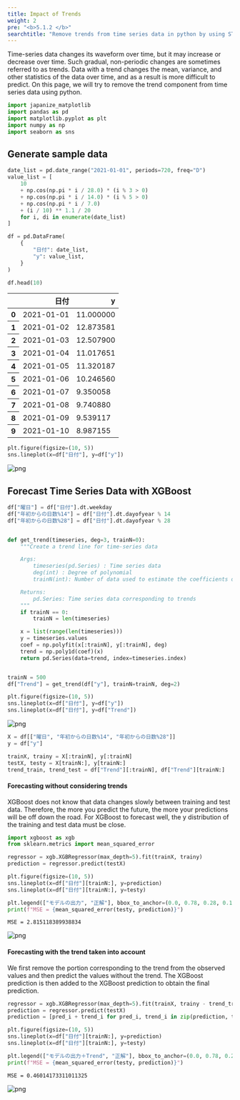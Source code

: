 ```yaml
---
title: Impact of Trends
weight: 2
pre: "<b>5.1.2 </b>"
searchtitle: "Remove trends from time series data in python by using STL decomposition"
---
```



<div class="pagetop-box">
    <p>Time-series data changes its waveform over time, but it may increase or decrease over time. Such gradual, non-periodic changes are sometimes referred to as trends.
    Data with a trend changes the mean, variance, and other statistics of the data over time, and as a result is more difficult to predict.
    On this page, we will try to remove the trend component from time series data using python.</p>
</div>


```python
import japanize_matplotlib
import pandas as pd
import matplotlib.pyplot as plt
import numpy as np
import seaborn as sns
```

## Generate sample data

```python
date_list = pd.date_range("2021-01-01", periods=720, freq="D")
value_list = [
    10
    + np.cos(np.pi * i / 28.0) * (i % 3 > 0)
    + np.cos(np.pi * i / 14.0) * (i % 5 > 0)
    + np.cos(np.pi * i / 7.0)
    + (i / 10) ** 1.1 / 20
    for i, di in enumerate(date_list)
]

df = pd.DataFrame(
    {
        "日付": date_list,
        "y": value_list,
    }
)

df.head(10)
```




<div>
<style scoped>
    .dataframe tbody tr th:only-of-type {
        vertical-align: middle;
    }

    .dataframe tbody tr th {
        vertical-align: top;
    }

    .dataframe thead th {
        text-align: right;
    }
</style>
<table class="dataframe">
  <thead>
    <tr style="text-align: right;">
      <th></th>
      <th>日付</th>
      <th>y</th>
    </tr>
  </thead>
  <tbody>
    <tr>
      <th>0</th>
      <td>2021-01-01</td>
      <td>11.000000</td>
    </tr>
    <tr>
      <th>1</th>
      <td>2021-01-02</td>
      <td>12.873581</td>
    </tr>
    <tr>
      <th>2</th>
      <td>2021-01-03</td>
      <td>12.507900</td>
    </tr>
    <tr>
      <th>3</th>
      <td>2021-01-04</td>
      <td>11.017651</td>
    </tr>
    <tr>
      <th>4</th>
      <td>2021-01-05</td>
      <td>11.320187</td>
    </tr>
    <tr>
      <th>5</th>
      <td>2021-01-06</td>
      <td>10.246560</td>
    </tr>
    <tr>
      <th>6</th>
      <td>2021-01-07</td>
      <td>9.350058</td>
    </tr>
    <tr>
      <th>7</th>
      <td>2021-01-08</td>
      <td>9.740880</td>
    </tr>
    <tr>
      <th>8</th>
      <td>2021-01-09</td>
      <td>9.539117</td>
    </tr>
    <tr>
      <th>9</th>
      <td>2021-01-10</td>
      <td>8.987155</td>
    </tr>
  </tbody>
</table>
</div>




```python
plt.figure(figsize=(10, 5))
sns.lineplot(x=df["日付"], y=df["y"])
```

    
![png](/images/timeseries/preprocess/002-preprocess-trend_files/002-preprocess-trend_6_1.png)
    


## Forecast Time Series Data with XGBoost


```python
df["曜日"] = df["日付"].dt.weekday
df["年初からの日数%14"] = df["日付"].dt.dayofyear % 14
df["年初からの日数%28"] = df["日付"].dt.dayofyear % 28


def get_trend(timeseries, deg=3, trainN=0):
    """Create a trend line for time-series data

    Args:
        timeseries(pd.Series) : Time series data
        deg(int) : Degree of polynomial
        trainN(int): Number of data used to estimate the coefficients of the polynomial

    Returns:
        pd.Series: Time series data corresponding to trends
    """
    if trainN == 0:
        trainN = len(timeseries)

    x = list(range(len(timeseries)))
    y = timeseries.values
    coef = np.polyfit(x[:trainN], y[:trainN], deg)
    trend = np.poly1d(coef)(x)
    return pd.Series(data=trend, index=timeseries.index)


trainN = 500
df["Trend"] = get_trend(df["y"], trainN=trainN, deg=2)

plt.figure(figsize=(10, 5))
sns.lineplot(x=df["日付"], y=df["y"])
sns.lineplot(x=df["日付"], y=df["Trend"])
```

    
![png](/images/timeseries/preprocess/002-preprocess-trend_files/002-preprocess-trend_8_1.png)
    



```python
X = df[["曜日", "年初からの日数%14", "年初からの日数%28"]]
y = df["y"]

trainX, trainy = X[:trainN], y[:trainN]
testX, testy = X[trainN:], y[trainN:]
trend_train, trend_test = df["Trend"][:trainN], df["Trend"][trainN:]
```

#### Forecasting without considering trends

XGBoost does not know that data changes slowly between training and test data.
Therefore, the more you predict the future, the more your predictions will be off down the road.
For XGBoost to forecast well, the y distribution of the training and test data must be close.


```python
import xgboost as xgb
from sklearn.metrics import mean_squared_error

regressor = xgb.XGBRegressor(max_depth=5).fit(trainX, trainy)
prediction = regressor.predict(testX)

plt.figure(figsize=(10, 5))
sns.lineplot(x=df["日付"][trainN:], y=prediction)
sns.lineplot(x=df["日付"][trainN:], y=testy)

plt.legend(["モデルの出力", "正解"], bbox_to_anchor=(0.0, 0.78, 0.28, 0.102))
print(f"MSE = {mean_squared_error(testy, prediction)}")
```

    MSE = 2.815118389938834



    
![png](/images/timeseries/preprocess/002-preprocess-trend_files/002-preprocess-trend_11_1.png)
    


#### Forecasting with the trend taken into account

We first remove the portion corresponding to the trend from the observed values and then predict the values without the trend.
The XGBoost prediction is then added to the XGBoost prediction to obtain the final prediction.


```python
regressor = xgb.XGBRegressor(max_depth=5).fit(trainX, trainy - trend_train)
prediction = regressor.predict(testX)
prediction = [pred_i + trend_i for pred_i, trend_i in zip(prediction, trend_test)]

plt.figure(figsize=(10, 5))
sns.lineplot(x=df["日付"][trainN:], y=prediction)
sns.lineplot(x=df["日付"][trainN:], y=testy)

plt.legend(["モデルの出力＋Trend", "正解"], bbox_to_anchor=(0.0, 0.78, 0.28, 0.102))
print(f"MSE = {mean_squared_error(testy, prediction)}")
```

    MSE = 0.46014173311011325



    
![png](/images/timeseries/preprocess/002-preprocess-trend_files/002-preprocess-trend_13_1.png)
    

